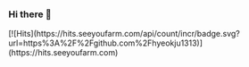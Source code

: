 ### Hi there 👋
<div>
  [![Hits](https://hits.seeyoufarm.com/api/count/incr/badge.svg?url=https%3A%2F%2Fgithub.com%2Fhyeokju1313)](https://hits.seeyoufarm.com)
</div>
